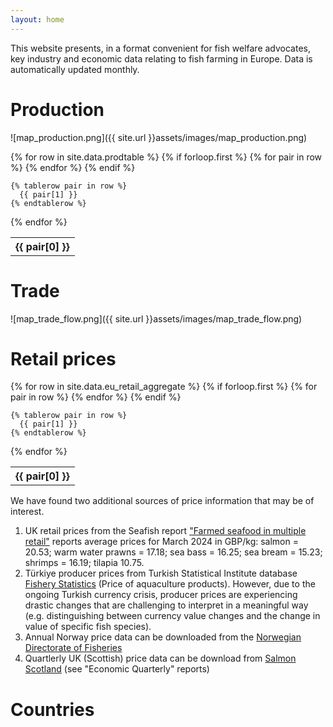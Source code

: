 ```yaml
---
layout: home
---
```


This website presents, in a format convenient for fish welfare advocates, key industry and economic data relating to fish farming in Europe. Data is automatically updated monthly.

# Production
![map_production.png]({{ site.url }}assets/images/map_production.png)  

<table>
  {% for row in site.data.prodtable %}
    {% if forloop.first %}
    <tr>
      {% for pair in row %}
        <th>{{ pair[0] }}</th>
      {% endfor %}
    </tr>
    {% endif %}

    {% tablerow pair in row %}
      {{ pair[1] }}
    {% endtablerow %}
  {% endfor %}
</table>

# Trade
![map_trade_flow.png]({{ site.url }}assets/images/map_trade_flow.png)  

# Retail prices

<table>
  {% for row in site.data.eu_retail_aggregate %}
    {% if forloop.first %}
    <tr>
      {% for pair in row %}
        <th>{{ pair[0] }}</th>
      {% endfor %}
    </tr>
    {% endif %}

    {% tablerow pair in row %}
      {{ pair[1] }}
    {% endtablerow %}
  {% endfor %}
</table>

We have found two additional sources of price information that may be of interest.  
1. UK retail prices from the Seafish report ["Farmed seafood in multiple retail"](https://www.seafish.org/insight-and-research/seafood-retail-data-and-insight/) reports average prices for March 2024 in GBP/kg: salmon = 20.53; warm water prawns = 17.18; sea bass = 16.25; sea bream = 15.23; shrimps = 16.19; tilapia 10.75.  
2. Türkiye producer prices from Turkish Statistical Institute database [Fishery Statistics](https://biruni.tuik.gov.tr/medas/?kn=97&locale=en) (Price of aquaculture products). However, due to the ongoing Turkish currency crisis, producer prices are experiencing drastic changes that are challenging to interpret in a meaningful way (e.g. distinguishing between currency value changes and the change in value of specific fish species).  
3. Annual Norway price data can be downloaded from the [Norwegian Directorate of Fisheries](https://www.fiskeridir.no/English/Aquaculture/Statistics/Atlantic-salmon-and-rainbow-trout/grow-out-production)
4. Quartlerly UK (Scottish) price data can be download from [Salmon Scotland](https://www.salmonscotland.co.uk/reports) (see "Economic Quarterly" reports)

# Countries
